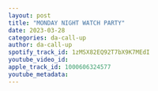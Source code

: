 ```yaml
---
layout: post
title: "MONDAY NIGHT WATCH PARTY"
date: 2023-03-28
categories: da-call-up
author: da-call-up
spotify_track_id: 1zMSX82EQ92T7bX9K7MEdI
youtube_video_id: 
apple_track_id: 1000606324577
youtube_metadata: 
---
```

